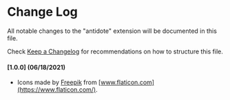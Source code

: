 # Change Log

All notable changes to the "antidote" extension will be documented in this file.

Check [Keep a Changelog](http://keepachangelog.com/) for recommendations on how to structure this file.

#### [1.0.0] (06/18/2021)
- Icons made by [Freepik](https://www.freepik.com) from [www.flaticon.com](https://www.flaticon.com/).
